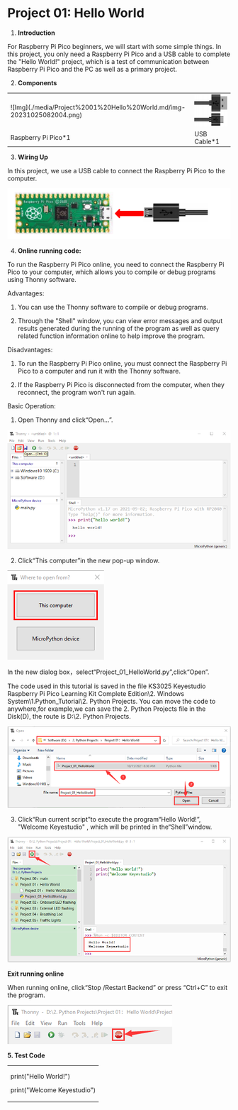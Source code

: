 # Project 01: Hello World

1.  **Introduction**
    
For Raspberry Pi Pico beginners, we will start with some simple things. In this project, you only need a Raspberry Pi Pico and a USB cable to complete the "Hello World\!" project, which is a test of communication between Raspberry Pi Pico and the PC as well as a primary project.
    
2.  **Components**

<table>
<tbody>
<tr class="odd">
<td>![Img](./media/Project%2001%20Hello%20World.md/img-20231025082004.png)
</td>
<td><img src="https://raw.githubusercontent.com/keyestudio/KS3025-KS3025F-Keyestudio-Raspberry-Pi-Pico-Learning-Kit-Complete-Edition-Python/master/media/3bdcc62cfa661d2b860a76e28537e21e.png" style="width:1.41667in;height:0.76042in" /></td>
</tr>
<tr class="even">
<td>Raspberry Pi Pico*1</td>
<td>USB Cable*1</td>
</tr>
</tbody>
</table>

3.  **Wiring Up**
    
In this project, we use a USB cable to connect the Raspberry Pi Pico to the computer.
    
![Img](./media/Project%2001%20Hello%20World.md/img-20231025082042.png)

4.  **Online running code:**
    
To run the Raspberry Pi Pico online, you need to connect the Raspberry Pi Pico to your computer, which allows you to compile or debug programs using Thonny software.  
    
Advantages:
    
1. You can use the Thonny software to compile or debug programs.
    
2. Through the "Shell" window, you can view error messages and output results generated during the running of the program as well as query related function information online to help improve the program.  
    
Disadvantages:

1.  To run the Raspberry Pi Pico online, you must connect the Raspberry Pi Pico to a computer and run it with the Thonny software.  

2.  If the Raspberry Pi Pico is disconnected from the computer, when they reconnect, the program won't run again.  
    
    
    
Basic Operation:

1.  Open Thonny and click“Open...”.
    
![](/media/b65264767d6ff04d5f3530b8eebe218c.png)

2.  Click“This computer”in the new pop-up window.
    
![](/media/5bdbc66ef89b41a53e46696c07b2c282.png)
    
In the new dialog box，select“Project\_01\_HelloWorld.py”,click“Open”.

The code used in this tutorial is saved in the file KS3025 Keyestudio Raspberry Pi Pico Learning Kit Complete Edition\\2. Windows
System\\1.Python\_Tutorial\\2. Python Projects. You can move the code to anywhere,for example,we can save the 2. Python Projects file in the Disk(D), the route is D:\\2. Python Projects.

![](/media/9b61f563870ec1235e6cc48ca748cec5.png)

3.  Click“Run current script”to execute the program“Hello World\!”, "Welcome Keyestudio" , which will be printed in the“Shell”window.

![](/media/39eb24657c5733544944dd643640a61d.png)

**Exit running online**

When running online, click“Stop /Restart Backend” or press “Ctrl+C” to exit the program.  

![](/media/dc2a210535724a7d601b5ad8b02ca8ed.png)

**5. Test Code**

<table>
<tbody>
<tr class="odd">
<td><p>print("Hello World!")</p>
<p>print("Welcome Keyestudio")</p></td>
</tr>
</tbody>
</table>
